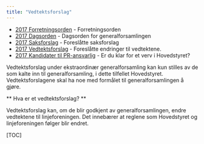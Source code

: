 ```yaml
---
title: "Vedtektsforslag"
---
```


* [2017 Forretningsorden](/wiki/online/generalforsamlingen/ekstra2017/forretningsorden) - Forretningsorden
* [2017 Dagsorden](/wiki/online/generalforsamlingen/ekstra2017/dagsorden) - Dagsorden for generalforsamlingen
* [2017 Saksforslag](/wiki/online/generalforsamlingen/ekstra2017/saksforslag) - Foreslåtte saksforslag
* [2017 Vedtektsforslag](/wiki/online/generalforsamlingen/ekstra2017/vedtektsforslag) - Foreslåtte endringer til vedtektene. 
* [2017 Kandidater til PR-ansvarlig](/wiki/online/generalforsamlingen/ekstra2017/valg) - Er du klar for et verv i Hovedstyret?

Vedtektsforslag under ekstraordinær generalforsamling kan kun stilles av de som kalte inn til generalforsamling, i dette tilfellet Hovedstyret. Vedtektsforslagene skal ha noe med formålet til generalforsamlingen å gjøre.

** Hva er et vedtektsforslag? **

Vedtektsforslag kan, om de blir godkjent av generalforsamlingen, endre vedtektene til linjeforeningen. Det innebærer at reglene som Hovedstyret og linjeforeningen følger blir endret. 

[TOC]